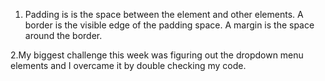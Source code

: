 1. Padding is is the space between the element and other elements. A border is the visible edge of the padding space. A margin is the space around the border.

2.My biggest challenge this week was figuring out the dropdown menu elements and I overcame it by double checking my code.
